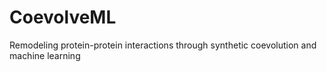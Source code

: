 # CoevolveML
Remodeling protein-protein interactions through  synthetic coevolution and machine learning
